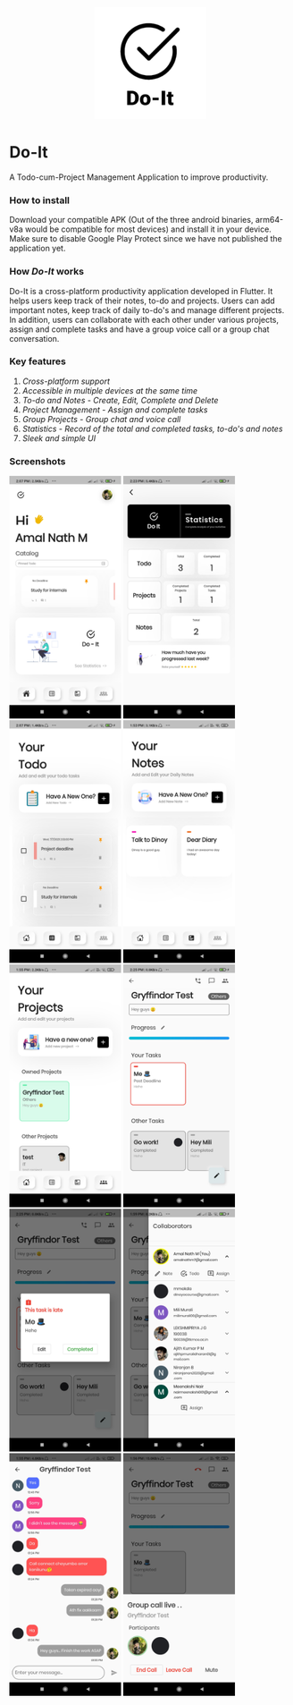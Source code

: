<div align="center">
  <img src="assets/icon.png" width="200">
</div>

# Do-It
A Todo-cum-Project Management Application to improve productivity.

### How to install
Download your compatible APK (Out of the three android binaries, arm64-v8a would be compatible for most devices) and install it in your device. 
Make sure to disable Google Play Protect since we have not published the application yet.

### How _Do-It_ works
Do-It is a cross-platform productivity application developed in Flutter. It helps users keep track of their notes, to-do and projects. 
Users can add important notes, keep track of daily to-do's and manage different projects. 
In addition, users can collaborate with each other under various projects, assign and complete tasks and have a group voice call or a group chat conversation. 

### Key features
1. _Cross-platform support_
2. _Accessible in multiple devices at the same time_
3. _To-do and Notes - Create, Edit, Complete and Delete_
4. _Project Management - Assign and complete tasks_
5. _Group Projects - Group chat and voice call_
6. _Statistics - Record of the total and completed tasks, to-do's and notes_
7. _Sleek and simple UI_

### Screenshots
<img src="screenshots/ss_home.jpg" width="200">
<img src="screenshots/ss_stats.jpg" width="200">
<img src="screenshots/ss_todos.jpg" width="200">
<img src="screenshots/ss_notes.jpg" width="200">
<img src="screenshots/ss_projects.jpg" width="200">
<img src="screenshots/ss_project.jpg" width="200">
<img src="screenshots/ss_task.jpg" width="200">
<img src="screenshots/ss_collab.jpg" width="200">
<img src="screenshots/ss_group_chat.jpg" width="200">
<img src="screenshots/ss_group_call.jpg" width="200">